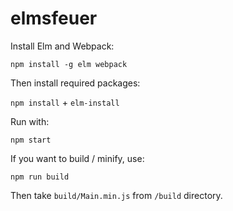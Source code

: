 # elmsfeuer

Install Elm and Webpack:

`npm install -g elm webpack`

Then install required packages:

`npm install` + `elm-install`

Run with:

`npm start`

If you want to build / minify, use:

`npm run build`

Then take `build/Main.min.js` from `/build` directory.
